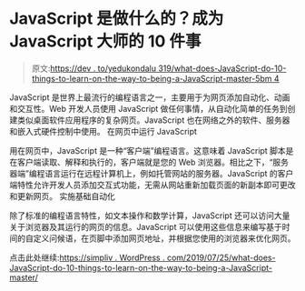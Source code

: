 # JavaScript 是做什么的？成为 JavaScript 大师的 10 件事

> 原文:[https://dev . to/yedukondalu 319/what-does-JavaScript-do-10-things-to-learn-on-the-way-to-being-a-JavaScript-master-5bm 4](https://dev.to/yedukondalu319/what-does-javascript-do-10-things-to-learn-on-the-way-to-becoming-a-javascript-master-5bm4)

JavaScript 是世界上最流行的编程语言之一，主要用于为网页添加自动化、动画和交互性。Web 开发人员使用 JavaScript 做任何事情，从自动化简单的任务到创建类似桌面软件应用程序的复杂网页。JavaScript 也在网络之外的软件、服务器和嵌入式硬件控制中使用。
在网页中运行 JavaScript

用在网页中，JavaScript 是一种“客户端”编程语言。这意味着 JavaScript 脚本是在客户端读取、解释和执行的，客户端就是您的 Web 浏览器。相比之下，“服务器端”编程语言运行在远程计算机上，例如托管网站的服务器。JavaScript 的客户端特性允许开发人员添加交互式功能，无需从网站重新加载页面的新副本即可更改和更新网页。
实施基础自动化

除了标准的编程语言特性，如文本操作和数学计算，JavaScript 还可以访问大量关于浏览器及其运行的网页的信息。JavaScript 可以使用这些信息来编写基于时间的自定义问候语，在页脚中添加网页地址，并根据您使用的浏览器来优化网页。

点击此处继续:[https://simpliv . WordPress . com/2019/07/25/what-does-JavaScript-do-10-things-to-learn-on-the-way-to-being-a-JavaScript-master/](https://simpliv.wordpress.com/2019/07/25/what-does-javascript-do-10-things-to-learn-on-the-way-to-becoming-a-javascript-master/)
